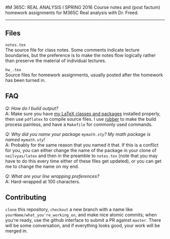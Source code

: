 #M 365C: REAL ANALYSIS I SPRING 2016
Course notes and (post factum) homework assignments for M365C Real analysis with Dr. Freed.

* * *

Files
-----

`notes.tex`  
The source file for class notes. Some comments indicate lecture boundaries, but the preference is to
make the notes flow logically rather than preserve the material of individual lectures.

`hw_.tex`  
Source files for homework assignments, usually posted after the homework has been turned in.

FAQ
---

*Q: How do I build output?*  
A: Make sure you have [my LaTeX classes and packages](www.github.com/neilvyas/latex) installed properly,
then use `pdflatex` to compile source files. I use
[rubber](http://tex.blogoverflow.com/2011/12/building-documents-with-rubber/) to make the build
process painless, and have a `Makefile` for commonly used commands.

*Q: Why did you name your package `mymath.sty`? My math package is named `mymath.sty`!*  
A: Probably for the same reason that you named it that. If this is a conflict for you, you can
either change the name of the package in your clone of `neilvyas/latex` and then in the preamble to
`notes.tex` (note that you may have to do this every time either of these files get updated), or you
can get me to change the name on my end.

*Q: What are your line wrapping preferences?*   
A: Hard-wrapped at 100 characters.

Contributing
------------

`clone` this repository, `checkout` a new branch with a name like `yourName/what_you're_working_on`,
and make nice atomic commits; when you're ready, use the github interface to submit a PR against
`master`. There will be some conversation, and if everything looks good, your work will be merged
in.
